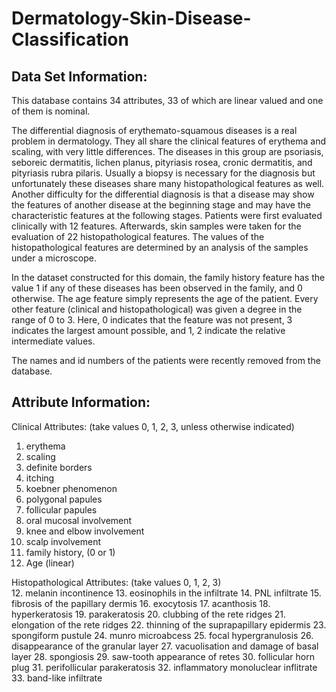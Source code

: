 # Dermatology-Skin-Disease-Classification

## Data Set Information:

This database contains 34 attributes, 33 of which are linear valued and one of them is nominal. 

The differential diagnosis of erythemato-squamous diseases is a real problem in dermatology. They all share the clinical features of erythema and scaling, with very little differences. The diseases in this group are psoriasis, seboreic dermatitis, lichen planus, pityriasis rosea, cronic dermatitis, and pityriasis rubra pilaris. Usually a biopsy is necessary for the diagnosis but unfortunately these diseases share many histopathological features as well. Another difficulty for the differential diagnosis is that a disease may show the features of another disease at the beginning stage and may have the characteristic features at the following stages. Patients were first evaluated clinically with 12 features. Afterwards, skin samples were taken for the evaluation of 22 histopathological features. The values of the histopathological features are determined by an analysis of the samples under a microscope. 

In the dataset constructed for this domain, the family history feature has the value 1 if any of these diseases has been observed in the family, and 0 otherwise. The age feature simply represents the age of the patient. Every other feature (clinical and histopathological) was given a degree in the range of 0 to 3. Here, 0 indicates that the feature was not present, 3 indicates the largest amount possible, and 1, 2 indicate the relative intermediate values. 

The names and id numbers of the patients were recently removed from the database.


## Attribute Information:

Clinical Attributes: (take values 0, 1, 2, 3, unless otherwise indicated) 
1. erythema 
2. scaling 
3. definite borders 
4. itching 
5. koebner phenomenon 
6. polygonal papules 
7. follicular papules 
8. oral mucosal involvement 
9. knee and elbow involvement 
10. scalp involvement 
11. family history, (0 or 1) 
34. Age (linear) 

Histopathological Attributes: (take values 0, 1, 2, 3) 
<br>
12. melanin incontinence 
13. eosinophils in the infiltrate 
14. PNL infiltrate 
15. fibrosis of the papillary dermis 
16. exocytosis 
17. acanthosis 
18. hyperkeratosis 
19. parakeratosis 
20. clubbing of the rete ridges 
21. elongation of the rete ridges 
22. thinning of the suprapapillary epidermis 
23. spongiform pustule 
24. munro microabcess 
25. focal hypergranulosis 
26. disappearance of the granular layer 
27. vacuolisation and damage of basal layer 
28. spongiosis 
29. saw-tooth appearance of retes 
30. follicular horn plug 
31. perifollicular parakeratosis 
32. inflammatory monoluclear inflitrate 
33. band-like infiltrate

